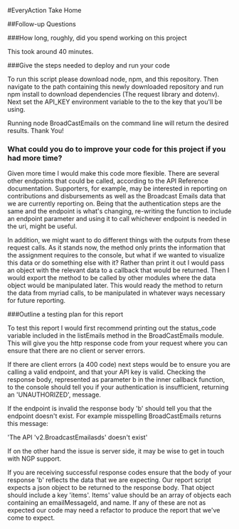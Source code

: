 #EveryAction Take Home

##Follow-up Questions

###How long, roughly, did you spend working on this project

This took around 40 minutes.

###Give the steps needed to deploy and run your code

To run this script please download node, npm, and this repository. Then navigate to the path containing this newly downloaded repository and run npm install to download dependencies (The request library and dotenv). Next set the API_KEY environment variable to the to the key that you'll be using.

Running node BroadCastEmails on the command line will return the desired results. Thank You!

### What could you do to improve your code for this project if you had more time?

Given more time I would make this code more flexible. There are several other endpoints that could be called, according to the API Reference documentation. Supporters, for example, may be interested in reporting on contributions and disbursements as well as the Broadcast Emails data that we are currently reporting on. Being that the authentication steps are the same and the endpoint is what's changing, re-writing the function to include an endpoint parameter and using it to call whichever endpoint is needed in the uri, might be useful.

In addition, we might want to do different things with the outputs from these request calls. As it stands now, the method only prints the information  that the assignment requires to the console, but what if we wanted to visualize this data or do something else with it? Rather than print it out I would pass an object with the relevant data to a callback that would be returned. Then I would export the method to be called by other modules where the data object would be manipulated later. This would ready the method to return the data from myriad calls, to be manipulated in whatever ways necessary for future reporting.

###Outline a testing plan for this report

To test this report I would first recommend printing out the status_code variable included in the listEmails method in the BroadCastEmails module. This will give you the http response code from your request where you can ensure that there are no client or server errors.

If there are client errors (a 400 code) next steps would be to ensure you are calling a valid endpoint, and that your API key is valid. Checking the response body, represented as parameter b in the inner callback function, to the console should tell you if your authentication is insufficient, returning an 'UNAUTHORIZED', message.

If the endpoint is invalid the response body 'b' should tell you that the endpoint doesn't exist. For example misspelling BroadCastEmails returns this message:

'The API 'v2.BroadcastEmailasds' doesn't exist'

If on the other hand the issue is server side, it may be wise to get in touch with NGP support.

If you are receiving successful response codes ensure that the body of your response 'b' reflects the data that we are expecting. Our report script expects a json object to be returned to the response body. That object should include a key 'items'. Items' value should be an array of objects each containing an emailMessageId, and name. If any of these are not as expected our code may need a refactor to produce the report that we've come to expect. 
